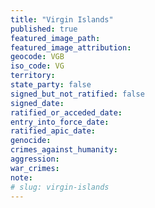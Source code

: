 ```yaml
---
title: "Virgin Islands"
published: true
featured_image_path:
featured_image_attribution:
geocode: VGB
iso_code: VG
territory:
state_party: false
signed_but_not_ratified: false
signed_date:
ratified_or_acceded_date:
entry_into_force_date:
ratified_apic_date:
genocide:
crimes_against_humanity:
aggression:
war_crimes:
note:
# slug: virgin-islands
---
```

